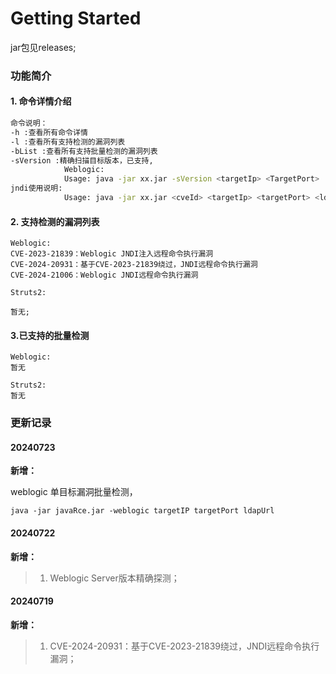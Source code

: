 # Getting Started

jar包见releases;

### 功能简介

#### 1. 命令详情介绍

```bash
命令说明：
-h :查看所有命令详情
-l :查看所有支持检测的漏洞列表
-bList :查看所有支持批量检测的漏洞列表
-sVersion :精确扫描目标版本，已支持,
			Weblogic:
            Usage: java -jar xx.jar -sVersion <targetIp> <TargetPort>
jndi使用说明:
			Usage: java -jar xx.jar <cveId> <targetIp> <targetPort> <ldapUrl>

```



#### 2. 支持检测的漏洞列表

```ABAP
Weblogic:
CVE-2023-21839：Weblogic JNDI注入远程命令执行漏洞
CVE-2024-20931：基于CVE-2023-21839绕过，JNDI远程命令执行漏洞
CVE-2024-21006：Weblogic JNDI远程命令执行漏洞

Struts2:

暂无;
```



#### 3.已支持的批量检测

```ABAP
Weblogic:
暂无

Struts2:
暂无

```



### 更新记录



#### 20240723

**新增：**

weblogic 单目标漏洞批量检测，

`java -jar javaRce.jar -weblogic targetIP targetPort ldapUrl`




#### 20240722
**新增：**

> 1. Weblogic Server版本精确探测；



#### 20240719
**新增：**

> 1. CVE-2024-20931：基于CVE-2023-21839绕过，JNDI远程命令执行漏洞；

